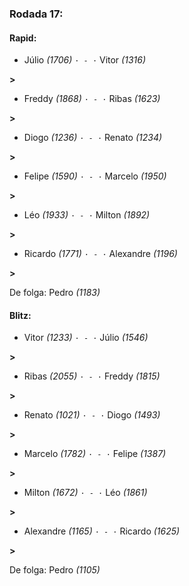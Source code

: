 ### Rodada 17:

#### Rapid:

* Júlio *(1706)* `· - ·` Vitor *(1316)* 

**>** 
* Freddy *(1868)* `· - ·` Ribas *(1623)* 

**>** 
* Diogo *(1236)* `· - ·` Renato *(1234)* 

**>** 
* Felipe *(1590)* `· - ·` Marcelo *(1950)* 

**>** 
* Léo *(1933)* `· - ·` Milton *(1892)* 

**>** 
* Ricardo *(1771)* `· - ·` Alexandre *(1196)* 

**>** 

De folga: Pedro *(1183)*

#### Blitz:

* Vitor *(1233)* `· - ·` Júlio *(1546)* 

**>** 
* Ribas *(2055)* `· - ·` Freddy *(1815)* 

**>** 
* Renato *(1021)* `· - ·` Diogo *(1493)* 

**>** 
* Marcelo *(1782)* `· - ·` Felipe *(1387)* 

**>** 
* Milton *(1672)* `· - ·` Léo *(1861)* 

**>** 
* Alexandre *(1165)* `· - ·` Ricardo *(1625)* 

**>** 

De folga: Pedro *(1105)*

